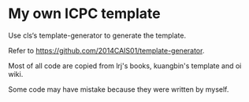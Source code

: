 # My own ICPC template

Use cls‘s template-generator to generate the template.

Refer to https://github.com/2014CAIS01/template-generator.

Most of all code are copied from lrj's books, kuangbin's template and oi wiki.

Some code may have mistake because they were written by myself.
